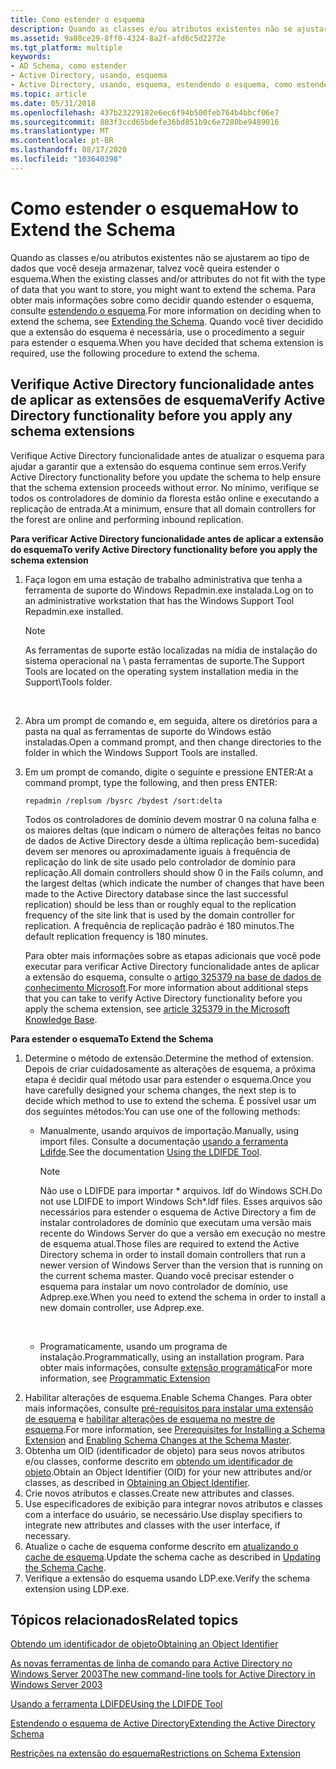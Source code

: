 ```yaml
---
title: Como estender o esquema
description: Quando as classes e/ou atributos existentes não se ajustarem ao tipo de dados que você deseja armazenar, talvez você queira estender o esquema.
ms.assetid: 9a80ce29-8ff0-4324-8a2f-afd6c5d2272e
ms.tgt_platform: multiple
keywords:
- AD Schema, como estender
- Active Directory, usando, esquema
- Active Directory, usando, esquema, estendendo o esquema, como estender
ms.topic: article
ms.date: 05/31/2018
ms.openlocfilehash: 437b23229182e6ec6f94b500feb764b4bbcf06e7
ms.sourcegitcommit: 803f3ccd65bdefe36bd851b9c6e7280be9489016
ms.translationtype: MT
ms.contentlocale: pt-BR
ms.lasthandoff: 08/17/2020
ms.locfileid: "103640398"
---
```

# <a name="how-to-extend-the-schema"></a><span data-ttu-id="47ee1-106">Como estender o esquema</span><span class="sxs-lookup"><span data-stu-id="47ee1-106">How to Extend the Schema</span></span>

<span data-ttu-id="47ee1-107">Quando as classes e/ou atributos existentes não se ajustarem ao tipo de dados que você deseja armazenar, talvez você queira estender o esquema.</span><span class="sxs-lookup"><span data-stu-id="47ee1-107">When the existing classes and/or attributes do not fit with the type of data that you want to store, you might want to extend the schema.</span></span> <span data-ttu-id="47ee1-108">Para obter mais informações sobre como decidir quando estender o esquema, consulte [estendendo o esquema](extending-the-schema.md).</span><span class="sxs-lookup"><span data-stu-id="47ee1-108">For more information on deciding when to extend the schema, see [Extending the Schema](extending-the-schema.md).</span></span> <span data-ttu-id="47ee1-109">Quando você tiver decidido que a extensão do esquema é necessária, use o procedimento a seguir para estender o esquema.</span><span class="sxs-lookup"><span data-stu-id="47ee1-109">When you have decided that schema extension is required, use the following procedure to extend the schema.</span></span>

## <a name="verify-active-directory-functionality-before-you-apply-any-schema-extensions"></a><span data-ttu-id="47ee1-110">Verifique Active Directory funcionalidade antes de aplicar as extensões de esquema</span><span class="sxs-lookup"><span data-stu-id="47ee1-110">Verify Active Directory functionality before you apply any schema extensions</span></span>

<span data-ttu-id="47ee1-111">Verifique Active Directory funcionalidade antes de atualizar o esquema para ajudar a garantir que a extensão do esquema continue sem erros.</span><span class="sxs-lookup"><span data-stu-id="47ee1-111">Verify Active Directory functionality before you update the schema to help ensure that the schema extension proceeds without error.</span></span> <span data-ttu-id="47ee1-112">No mínimo, verifique se todos os controladores de domínio da floresta estão online e executando a replicação de entrada.</span><span class="sxs-lookup"><span data-stu-id="47ee1-112">At a minimum, ensure that all domain controllers for the forest are online and performing inbound replication.</span></span>

<span data-ttu-id="47ee1-113">**Para verificar Active Directory funcionalidade antes de aplicar a extensão do esquema**</span><span class="sxs-lookup"><span data-stu-id="47ee1-113">**To verify Active Directory functionality before you apply the schema extension**</span></span>

1.  <span data-ttu-id="47ee1-114">Faça logon em uma estação de trabalho administrativa que tenha a ferramenta de suporte do Windows Repadmin.exe instalada.</span><span class="sxs-lookup"><span data-stu-id="47ee1-114">Log on to an administrative workstation that has the Windows Support Tool Repadmin.exe installed.</span></span>
    > [!Note]  
    > <span data-ttu-id="47ee1-115">As ferramentas de suporte estão localizadas na mídia de instalação do sistema operacional na \\ pasta ferramentas de suporte.</span><span class="sxs-lookup"><span data-stu-id="47ee1-115">The Support Tools are located on the operating system installation media in the Support\\Tools folder.</span></span>

     

2.  <span data-ttu-id="47ee1-116">Abra um prompt de comando e, em seguida, altere os diretórios para a pasta na qual as ferramentas de suporte do Windows estão instaladas.</span><span class="sxs-lookup"><span data-stu-id="47ee1-116">Open a command prompt, and then change directories to the folder in which the Windows Support Tools are installed.</span></span>
3.  <span data-ttu-id="47ee1-117">Em um prompt de comando, digite o seguinte e pressione ENTER:</span><span class="sxs-lookup"><span data-stu-id="47ee1-117">At a command prompt, type the following, and then press ENTER:</span></span>

    ``` syntax
    repadmin /replsum /bysrc /bydest /sort:delta
    ```

    <span data-ttu-id="47ee1-118">Todos os controladores de domínio devem mostrar 0 na coluna falha e os maiores deltas (que indicam o número de alterações feitas no banco de dados de Active Directory desde a última replicação bem-sucedida) devem ser menores ou aproximadamente iguais à frequência de replicação do link de site usado pelo controlador de domínio para replicação.</span><span class="sxs-lookup"><span data-stu-id="47ee1-118">All domain controllers should show 0 in the Fails column, and the largest deltas (which indicate the number of changes that have been made to the Active Directory database since the last successful replication) should be less than or roughly equal to the replication frequency of the site link that is used by the domain controller for replication.</span></span> <span data-ttu-id="47ee1-119">A frequência de replicação padrão é 180 minutos.</span><span class="sxs-lookup"><span data-stu-id="47ee1-119">The default replication frequency is 180 minutes.</span></span>

    <span data-ttu-id="47ee1-120">Para obter mais informações sobre as etapas adicionais que você pode executar para verificar Active Directory funcionalidade antes de aplicar a extensão do esquema, consulte o [artigo 325379 na base de dados de conhecimento Microsoft](https://support.microsoft.com/kb/325379/en-us).</span><span class="sxs-lookup"><span data-stu-id="47ee1-120">For more information about additional steps that you can take to verify Active Directory functionality before you apply the schema extension, see [article 325379 in the Microsoft Knowledge Base](https://support.microsoft.com/kb/325379/en-us).</span></span>

<span data-ttu-id="47ee1-121">**Para estender o esquema**</span><span class="sxs-lookup"><span data-stu-id="47ee1-121">**To Extend the Schema**</span></span>

1.  <span data-ttu-id="47ee1-122">Determine o método de extensão.</span><span class="sxs-lookup"><span data-stu-id="47ee1-122">Determine the method of extension.</span></span> <span data-ttu-id="47ee1-123">Depois de criar cuidadosamente as alterações de esquema, a próxima etapa é decidir qual método usar para estender o esquema.</span><span class="sxs-lookup"><span data-stu-id="47ee1-123">Once you have carefully designed your schema changes, the next step is to decide which method to use to extend the schema.</span></span> <span data-ttu-id="47ee1-124">É possível usar um dos seguintes métodos:</span><span class="sxs-lookup"><span data-stu-id="47ee1-124">You can use one of the following methods:</span></span>
    -   <span data-ttu-id="47ee1-125">Manualmente, usando arquivos de importação.</span><span class="sxs-lookup"><span data-stu-id="47ee1-125">Manually, using import files.</span></span> <span data-ttu-id="47ee1-126">Consulte a documentação [usando a ferramenta Ldifde](/previous-versions/office/developer/exchange-server-2003/ms870068(v=exchg.65)).</span><span class="sxs-lookup"><span data-stu-id="47ee1-126">See the documentation [Using the LDIFDE Tool](/previous-versions/office/developer/exchange-server-2003/ms870068(v=exchg.65)).</span></span>
        > [!Note]  
        > <span data-ttu-id="47ee1-127">Não use o LDIFDE para importar \* arquivos. ldf do Windows SCH.</span><span class="sxs-lookup"><span data-stu-id="47ee1-127">Do not use LDIFDE to import Windows Sch\*.ldf files.</span></span> <span data-ttu-id="47ee1-128">Esses arquivos são necessários para estender o esquema de Active Directory a fim de instalar controladores de domínio que executam uma versão mais recente do Windows Server do que a versão em execução no mestre de esquema atual.</span><span class="sxs-lookup"><span data-stu-id="47ee1-128">Those files are required to extend the Active Directory schema in order to install domain controllers that run a newer version of Windows Server than the version that is running on the current schema master.</span></span> <span data-ttu-id="47ee1-129">Quando você precisar estender o esquema para instalar um novo controlador de domínio, use Adprep.exe.</span><span class="sxs-lookup"><span data-stu-id="47ee1-129">When you need to extend the schema in order to install a new domain controller, use Adprep.exe.</span></span>

         

    -   <span data-ttu-id="47ee1-130">Programaticamente, usando um programa de instalação.</span><span class="sxs-lookup"><span data-stu-id="47ee1-130">Programmatically, using an installation program.</span></span> <span data-ttu-id="47ee1-131">Para obter mais informações, consulte [extensão programática](programmatic-extension.md)</span><span class="sxs-lookup"><span data-stu-id="47ee1-131">For more information, see [Programmatic Extension](programmatic-extension.md)</span></span>
2.  <span data-ttu-id="47ee1-132">Habilitar alterações de esquema.</span><span class="sxs-lookup"><span data-stu-id="47ee1-132">Enable Schema Changes.</span></span> <span data-ttu-id="47ee1-133">Para obter mais informações, consulte [pré-requisitos para instalar uma extensão de esquema](prerequisites-for-installing-a-schema-extension.md) e [habilitar alterações de esquema no mestre de esquema](enabling-schema-changes-at-the-schema-master.md).</span><span class="sxs-lookup"><span data-stu-id="47ee1-133">For more information, see [Prerequisites for Installing a Schema Extension](prerequisites-for-installing-a-schema-extension.md) and [Enabling Schema Changes at the Schema Master](enabling-schema-changes-at-the-schema-master.md).</span></span>
3.  <span data-ttu-id="47ee1-134">Obtenha um OID (identificador de objeto) para seus novos atributos e/ou classes, conforme descrito em [obtendo um identificador de objeto](obtaining-an-object-identifier.md).</span><span class="sxs-lookup"><span data-stu-id="47ee1-134">Obtain an Object Identifier (OID) for your new attributes and/or classes, as described in [Obtaining an Object Identifier](obtaining-an-object-identifier.md).</span></span>
4.  <span data-ttu-id="47ee1-135">Crie novos atributos e classes.</span><span class="sxs-lookup"><span data-stu-id="47ee1-135">Create new attributes and classes.</span></span>
5.  <span data-ttu-id="47ee1-136">Use especificadores de exibição para integrar novos atributos e classes com a interface do usuário, se necessário.</span><span class="sxs-lookup"><span data-stu-id="47ee1-136">Use display specifiers to integrate new attributes and classes with the user interface, if necessary.</span></span>
6.  <span data-ttu-id="47ee1-137">Atualize o cache de esquema conforme descrito em [atualizando o cache de esquema](updating-the-schema-cache.md).</span><span class="sxs-lookup"><span data-stu-id="47ee1-137">Update the schema cache as described in [Updating the Schema Cache](updating-the-schema-cache.md).</span></span>
7.  <span data-ttu-id="47ee1-138">Verifique a extensão do esquema usando LDP.exe.</span><span class="sxs-lookup"><span data-stu-id="47ee1-138">Verify the schema extension using LDP.exe.</span></span>

## <a name="related-topics"></a><span data-ttu-id="47ee1-139">Tópicos relacionados</span><span class="sxs-lookup"><span data-stu-id="47ee1-139">Related topics</span></span>

<dl> <dt>

[<span data-ttu-id="47ee1-140">Obtendo um identificador de objeto</span><span class="sxs-lookup"><span data-stu-id="47ee1-140">Obtaining an Object Identifier</span></span>](obtaining-an-object-identifier.md)
</dt> <dt>

[<span data-ttu-id="47ee1-141">As novas ferramentas de linha de comando para Active Directory no Windows Server 2003</span><span class="sxs-lookup"><span data-stu-id="47ee1-141">The new command-line tools for Active Directory in Windows Server 2003</span></span>](https://support.microsoft.com/kb/298882)
</dt> <dt>

<span data-ttu-id="47ee1-142">[Usando a ferramenta LDIFDE](/previous-versions/office/developer/exchange-server-2003/ms870068(v=exchg.65))</span><span class="sxs-lookup"><span data-stu-id="47ee1-142">[Using the LDIFDE Tool](/previous-versions/office/developer/exchange-server-2003/ms870068(v=exchg.65))</span></span>
</dt> <dt>

<span data-ttu-id="47ee1-143">[Estendendo o esquema de Active Directory](/previous-versions/ms806972(v=msdn.10))</span><span class="sxs-lookup"><span data-stu-id="47ee1-143">[Extending the Active Directory Schema](/previous-versions/ms806972(v=msdn.10))</span></span>
</dt> <dt>

[<span data-ttu-id="47ee1-144">Restrições na extensão do esquema</span><span class="sxs-lookup"><span data-stu-id="47ee1-144">Restrictions on Schema Extension</span></span>](restrictions-on-schema-extension.md)
</dt> </dl>

 

 